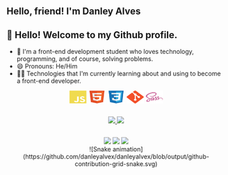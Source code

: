 ## Hello, friend! I'm Danley Alves
## 👋 Hello! Welcome to my Github profile.

- 🌱 I'm a front-end development student who loves technology, programming, and of course, solving problems.
- 😄 Pronouns: He/Him
- 👨‍💻 Technologies that I'm currently learning about and using to become a front-end developer.

<div style="display: inline_block" align="center">
  <img align="center" alt="dan-Js" height="30" width="40" src="https://raw.githubusercontent.com/devicons/devicon/master/icons/javascript/javascript-plain.svg">
  <img align="center" alt="dan-HTML" height="30" width="40" src="https://raw.githubusercontent.com/devicons/devicon/master/icons/html5/html5-original.svg">
  <img align="center" alt="dan-CSS" height="30" width="40" src="https://raw.githubusercontent.com/devicons/devicon/master/icons/css3/css3-original.svg">
  <img align="center" alt="dan-git" height="30" width="40" src="https://raw.githubusercontent.com/devicons/devicon/master/icons/git/git-original.svg">
  <img align="center" alt="dan-sass" height="30" width="40" src="https://raw.githubusercontent.com/devicons/devicon/master/icons/sass/sass-original.svg">
</div>

##

<div align="center">
  <a href="https://github.com/danleyalvex">
  <img height="150em" src="https://github-readme-stats.vercel.app/api?username=danleyalvex&show_icons=true&theme=dark&include_all_commits=true&count_private=true"/>
  <img height="150em" src="https://github-readme-stats.vercel.app/api/top-langs/?username=danleyalvex&layout=compact&langs_count=7&theme=dark"/>
</div>

##
  
<div align="center"> 
  <a href="https://instagram.com/danleyalvex" target="_blank"><img src="https://img.shields.io/badge/-Instagram-%23E4405F?style=for-the-badge&logo=instagram&logoColor=white" target="_blank"></a>
  <a href = "mailto:itsdanleyalves@hotmail.com"><img src="https://img.shields.io/badge/-Gmail-%23333?style=for-the-badge&logo=gmail&logoColor=white" target="_blank"></a>
  <a href="https://www.linkedin.com/in/danley-alves-a3684a217/" target="_blank"><img src="https://img.shields.io/badge/-LinkedIn-%230077B5?style=for-the-badge&logo=linkedin&logoColor=white" target="_blank"></a>
  <div>
![Snake animation](https://github.com/danleyalvex/danleyalvex/blob/output/github-contribution-grid-snake.svg)
